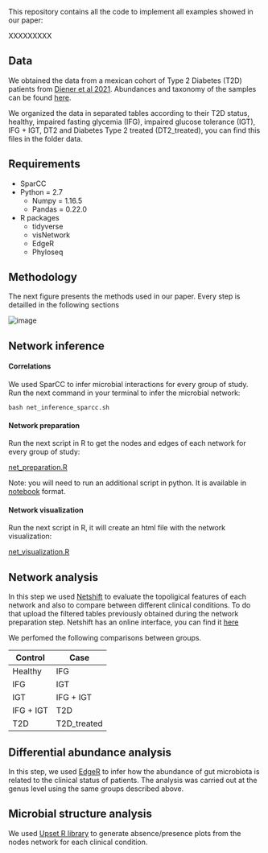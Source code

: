 This repository contains all the code to implement all examples showed in our paper:

XXXXXXXXX

## Data

We obtained the data from a mexican cohort of Type 2 Diabetes (T2D) patients from [Diener et al 2021](https://doi.org/10.3389/fendo.2020.602326). Abundances and taxonomy of the samples can be found [here](https://github.com/resendislab/mext2d/tree/master/data).

We organized the data in separated tables according to their T2D status, healthy, impaired fasting glycemia (IFG), impaired glucose tolerance (IGT), IFG + IGT, DT2 and Diabetes Type 2 treated (DT2_treated), you can find this files in the folder data.

## Requirements

* SparCC
* Python = 2.7
  * Numpy = 1.16.5
  * Pandas = 0.22.0
* R packages
  * tidyverse
  * visNetwork
  * EdgeR
  * Phyloseq

## Methodology

The next figure presents the methods used in our paper. Every step is detailled in the following sections

![image](https://user-images.githubusercontent.com/71458550/151588872-299f311a-9e5f-4904-9ef7-467e106a399b.png)


## Network inference

#### Correlations

We used SparCC to infer microbial interactions for every group of study. Run the next command in your terminal to infer the microbial network:

`bash net_inference_sparcc.sh`

#### Network preparation

Run the next script in R to get the nodes and edges of each network for every group of study:

[net_preparation.R](https://github.com/resendislab/MEXT2D_Networks/blob/main/scripts/net_preparation.R)

Note:  you will need to run an additional script in python. It is available in [notebook](https://github.com/resendislab/MEXT2D_Networks/blob/main/scripts/merge_taxa.ipynb) format. 

#### Network visualization

Run the next script in R, it will create an html file with the network visualization:

[net_visualization.R](https://github.com/resendislab/MEXT2D_Networks/blob/main/scripts/net_visualization.r)

## Network analysis

In this step we used [Netshift](https://doi.org/10.1038/s41396-018-0291-x) to evaluate the topoligical features of each network and also to compare between different clinical conditions. To do that upload the filtered tables previously obtained during the network preparation step. Netshift has an online interface, you can find it [here](https://web.rniapps.net/netshift/)

We perfomed the following comparisons between groups.

| Control | Case |
| --- | --- |
| Healthy | IFG |
| IFG | IGT |
| IGT | IFG + IGT |
| IFG + IGT | T2D |
| T2D | T2D_treated |

## Differential abundance analysis

In this step, we used [EdgeR](https://bioconductor.org/packages/release/bioc/html/edgeR.html) to infer how the abundance of gut microbiota is related to the clinical status of patients. The analysis was carried out at the genus level using the same groups described above.

## Microbial structure analysis

We used [Upset R library](https://cran.r-project.org/web/packages/UpSetR/index.html) to generate absence/presence plots from the nodes network for each clinical condition.


